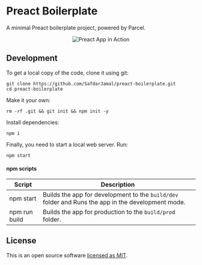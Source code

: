 # Preact Boilerplate

A minimal Preact boilerplate project, powered by Parcel.

<p align="center">
  <img alt="Preact App in Action" src="https://user-images.githubusercontent.com/48409548/67021430-0c0a7880-f119-11e9-8031-cbc278164e4b.png">
</p>

## Development

To get a local copy of the code, clone it using git:

```
git clone https://github.com/SafdarJamal/preact-boilerplate.git
cd preact-boilerplate
```

Make it your own:

```
rm -rf .git && git init && npm init -y
```

Install dependencies:

```
npm i
```

Finally, you need to start a local web server. Run:

```
npm start
```

#### npm scripts

| Script        | Description                                                                                        |
| ------------- | -------------------------------------------------------------------------------------------------- |
| npm start     | Builds the app for development to the `build/dev` folder and Runs the app in the development mode. |
| npm run build | Builds the app for production to the `build/prod` folder.                                          |

## License

This is an open source software [licensed as MIT](https://github.com/SafdarJamal/preact-boilerplate/blob/master/LICENSE).
